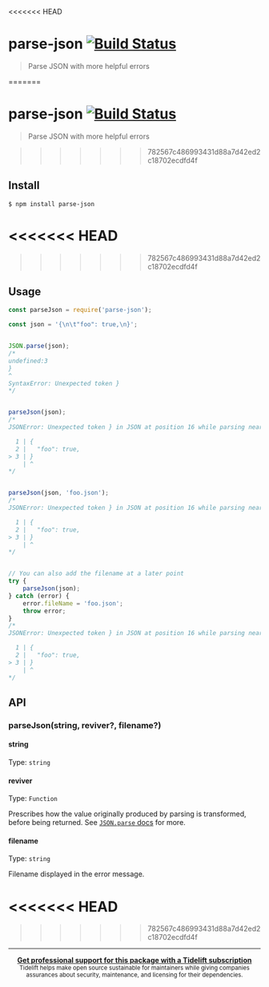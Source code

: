 <<<<<<< HEAD
# parse-json [![Build Status](https://travis-ci.com/sindresorhus/parse-json.svg?branch=master)](https://travis-ci.com/github/sindresorhus/parse-json)

> Parse JSON with more helpful errors

=======
# parse-json [![Build Status](https://travis-ci.org/sindresorhus/parse-json.svg?branch=master)](https://travis-ci.org/sindresorhus/parse-json)

> Parse JSON with more helpful errors


>>>>>>> 782567c486993431d88a7d42ed2c18702ecdfd4f
## Install

```
$ npm install parse-json
```

<<<<<<< HEAD
=======

>>>>>>> 782567c486993431d88a7d42ed2c18702ecdfd4f
## Usage

```js
const parseJson = require('parse-json');

const json = '{\n\t"foo": true,\n}';


JSON.parse(json);
/*
undefined:3
}
^
SyntaxError: Unexpected token }
*/


parseJson(json);
/*
JSONError: Unexpected token } in JSON at position 16 while parsing near '{      "foo": true,}'

  1 | {
  2 |   "foo": true,
> 3 | }
    | ^
*/


parseJson(json, 'foo.json');
/*
JSONError: Unexpected token } in JSON at position 16 while parsing near '{      "foo": true,}' in foo.json

  1 | {
  2 |   "foo": true,
> 3 | }
    | ^
*/


// You can also add the filename at a later point
try {
	parseJson(json);
} catch (error) {
	error.fileName = 'foo.json';
	throw error;
}
/*
JSONError: Unexpected token } in JSON at position 16 while parsing near '{      "foo": true,}' in foo.json

  1 | {
  2 |   "foo": true,
> 3 | }
    | ^
*/
```

## API

### parseJson(string, reviver?, filename?)

#### string

Type: `string`

#### reviver

Type: `Function`

Prescribes how the value originally produced by parsing is transformed, before being returned. See [`JSON.parse` docs](https://developer.mozilla.org/en-US/docs/Web/JavaScript/Reference/Global_Objects/JSON/parse#Using_the_reviver_parameter
) for more.

#### filename

Type: `string`

Filename displayed in the error message.

<<<<<<< HEAD
=======

>>>>>>> 782567c486993431d88a7d42ed2c18702ecdfd4f
---

<div align="center">
	<b>
		<a href="https://tidelift.com/subscription/pkg/npm-parse-json?utm_source=npm-parse-json&utm_medium=referral&utm_campaign=readme">Get professional support for this package with a Tidelift subscription</a>
	</b>
	<br>
	<sub>
		Tidelift helps make open source sustainable for maintainers while giving companies<br>assurances about security, maintenance, and licensing for their dependencies.
	</sub>
</div>
